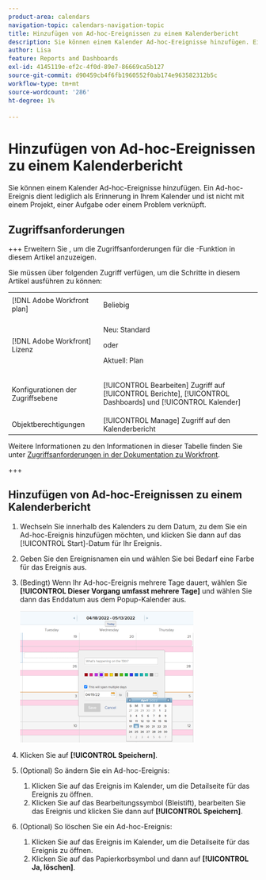 ```yaml
---
product-area: calendars
navigation-topic: calendars-navigation-topic
title: Hinzufügen von Ad-hoc-Ereignissen zu einem Kalenderbericht
description: Sie können einem Kalender Ad-hoc-Ereignisse hinzufügen. Ein Ad-hoc-Ereignis dient lediglich als Erinnerung in Ihrem Kalender und ist nicht mit einem Projekt, einer Aufgabe oder einem Problem verknüpft.
author: Lisa
feature: Reports and Dashboards
exl-id: 4145119e-ef2c-4f0d-89e7-86669ca5b127
source-git-commit: d90459cb4f6fb1960552f0ab174e963582312b5c
workflow-type: tm+mt
source-wordcount: '286'
ht-degree: 1%

---
```


# Hinzufügen von Ad-hoc-Ereignissen zu einem Kalenderbericht

Sie können einem Kalender Ad-hoc-Ereignisse hinzufügen. Ein Ad-hoc-Ereignis dient lediglich als Erinnerung in Ihrem Kalender und ist nicht mit einem Projekt, einer Aufgabe oder einem Problem verknüpft.

## Zugriffsanforderungen

+++ Erweitern Sie , um die Zugriffsanforderungen für die -Funktion in diesem Artikel anzuzeigen.

Sie müssen über folgenden Zugriff verfügen, um die Schritte in diesem Artikel ausführen zu können:

<table style="table-layout:auto"> 
 <col> 
 </col> 
 <col> 
 </col> 
 <tbody> 
  <tr> 
   <td role="rowheader">[!DNL Adobe Workfront plan]</td> 
   <td> <p>Beliebig</p> </td> 
  </tr> 
  <tr> 
   <td role="rowheader">[!DNL Adobe Workfront] Lizenz</td> 
   <td><p>Neu: Standard</p>
       <p>oder</p>
       <p>Aktuell: Plan</p></td> 
  </tr> 
  <tr> 
   <td role="rowheader">Konfigurationen der Zugriffsebene</td> 
   <td> <p>[!UICONTROL Bearbeiten] Zugriff auf [!UICONTROL Berichte], [!UICONTROL Dashboards] und [!UICONTROL Kalender]</p></td> 
  </tr> 
  <tr> 
   <td role="rowheader">Objektberechtigungen</td> 
   <td>[!UICONTROL Manage] Zugriff auf den Kalenderbericht</td> 
  </tr> 
 </tbody> 
</table>

Weitere Informationen zu den Informationen in dieser Tabelle finden Sie unter [Zugriffsanforderungen in der Dokumentation zu Workfront](/help/quicksilver/administration-and-setup/add-users/access-levels-and-object-permissions/access-level-requirements-in-documentation.md).

+++

## Hinzufügen von Ad-hoc-Ereignissen zu einem Kalenderbericht

1. Wechseln Sie innerhalb des Kalenders zu dem Datum, zu dem Sie ein Ad-hoc-Ereignis hinzufügen möchten, und klicken Sie dann auf das [!UICONTROL Start]-Datum für Ihr Ereignis.
1. Geben Sie den Ereignisnamen ein und wählen Sie bei Bedarf eine Farbe für das Ereignis aus.
1. (Bedingt) Wenn Ihr Ad-hoc-Ereignis mehrere Tage dauert, wählen Sie **[!UICONTROL Dieser Vorgang umfasst mehrere Tage]** und wählen Sie dann das Enddatum aus dem Popup-Kalender aus.

   ![Ad-hoc-Kalenderereignis](assets/calendar-report---span-multiple-days-350x266.png)

1. Klicken Sie auf **[!UICONTROL Speichern]**.
1. (Optional) So ändern Sie ein Ad-hoc-Ereignis:

   1. Klicken Sie auf das Ereignis im Kalender, um die Detailseite für das Ereignis zu öffnen.
   1. Klicken Sie auf das Bearbeitungssymbol (Bleistift), bearbeiten Sie das Ereignis und klicken Sie dann auf **[!UICONTROL Speichern]**.

1. (Optional) So löschen Sie ein Ad-hoc-Ereignis:

   1. Klicken Sie auf das Ereignis im Kalender, um die Detailseite für das Ereignis zu öffnen.
   1. Klicken Sie auf das Papierkorbsymbol und dann auf **[!UICONTROL Ja, löschen]**.

